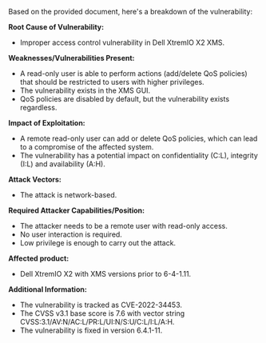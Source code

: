 Based on the provided document, here's a breakdown of the vulnerability:

**Root Cause of Vulnerability:**
* Improper access control vulnerability in Dell XtremIO X2 XMS.

**Weaknesses/Vulnerabilities Present:**
* A read-only user is able to perform actions (add/delete QoS policies) that should be restricted to users with higher privileges.
* The vulnerability exists in the XMS GUI.
* QoS policies are disabled by default, but the vulnerability exists regardless.

**Impact of Exploitation:**
* A remote read-only user can add or delete QoS policies, which can lead to a compromise of the affected system.
* The vulnerability has a potential impact on confidentiality (C:L), integrity (I:L) and availability (A:H).

**Attack Vectors:**
* The attack is network-based.

**Required Attacker Capabilities/Position:**
* The attacker needs to be a remote user with read-only access.
* No user interaction is required.
* Low privilege is enough to carry out the attack.

**Affected product:**
* Dell XtremIO X2 with XMS versions prior to 6-4-1.11.

**Additional Information:**
* The vulnerability is tracked as CVE-2022-34453.
* The CVSS v3.1 base score is 7.6 with vector string CVSS:3.1/AV:N/AC:L/PR:L/UI:N/S:U/C:L/I:L/A:H.
* The vulnerability is fixed in version 6.4.1-11.
